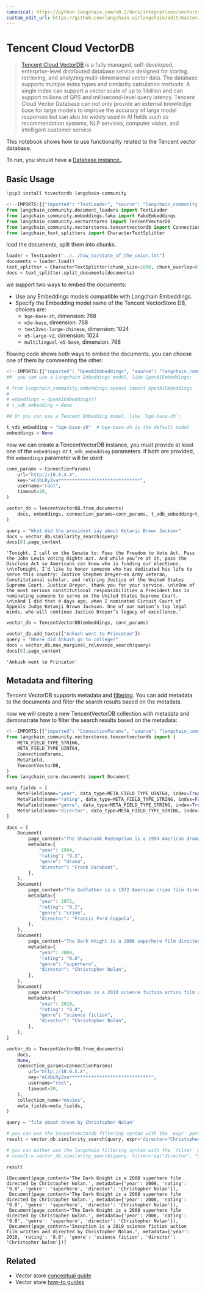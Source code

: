 ```yaml
---
canonical: https://python.langchain.com/v0.2/docs/integrations/vectorstores/tencentvectordb/
custom_edit_url: https://github.com/langchain-ai/langchain/edit/master/docs/docs/integrations/vectorstores/tencentvectordb.ipynb
---
```


# Tencent Cloud VectorDB

>[Tencent Cloud VectorDB](https://cloud.tencent.com/document/product/1709) is a fully managed, self-developed, enterprise-level distributed database service designed for storing, retrieving, and analyzing multi-dimensional vector data. The database supports multiple index types and similarity calculation methods. A single index can support a vector scale of up to 1 billion and can support millions of QPS and millisecond-level query latency. Tencent Cloud Vector Database can not only provide an external knowledge base for large models to improve the accuracy of large model responses but can also be widely used in AI fields such as recommendation systems, NLP services, computer vision, and intelligent customer service.

This notebook shows how to use functionality related to the Tencent vector database.

To run, you should have a [Database instance.](https://cloud.tencent.com/document/product/1709/95101).

## Basic Usage



```python
!pip3 install tcvectordb langchain-community
```


```python
<!--IMPORTS:[{"imported": "TextLoader", "source": "langchain_community.document_loaders", "docs": "https://api.python.langchain.com/en/latest/document_loaders/langchain_community.document_loaders.text.TextLoader.html", "title": "Tencent Cloud VectorDB"}, {"imported": "FakeEmbeddings", "source": "langchain_community.embeddings.fake", "docs": "https://api.python.langchain.com/en/latest/embeddings/langchain_community.embeddings.fake.FakeEmbeddings.html", "title": "Tencent Cloud VectorDB"}, {"imported": "TencentVectorDB", "source": "langchain_community.vectorstores", "docs": "https://api.python.langchain.com/en/latest/vectorstores/langchain_community.vectorstores.tencentvectordb.TencentVectorDB.html", "title": "Tencent Cloud VectorDB"}, {"imported": "ConnectionParams", "source": "langchain_community.vectorstores.tencentvectordb", "docs": "https://api.python.langchain.com/en/latest/vectorstores/langchain_community.vectorstores.tencentvectordb.ConnectionParams.html", "title": "Tencent Cloud VectorDB"}, {"imported": "CharacterTextSplitter", "source": "langchain_text_splitters", "docs": "https://api.python.langchain.com/en/latest/character/langchain_text_splitters.character.CharacterTextSplitter.html", "title": "Tencent Cloud VectorDB"}]-->
from langchain_community.document_loaders import TextLoader
from langchain_community.embeddings.fake import FakeEmbeddings
from langchain_community.vectorstores import TencentVectorDB
from langchain_community.vectorstores.tencentvectordb import ConnectionParams
from langchain_text_splitters import CharacterTextSplitter
```

load the documents, split them into chunks.


```python
loader = TextLoader("../../how_to/state_of_the_union.txt")
documents = loader.load()
text_splitter = CharacterTextSplitter(chunk_size=1000, chunk_overlap=0)
docs = text_splitter.split_documents(documents)
```

we support two ways to embed the documents:
- Use any Embeddings models compatible with Langchain Embeddings.
- Specify the Embedding model name of the Tencent VectorStore DB, choices are:
    - `bge-base-zh`, dimension: 768
    - `m3e-base`, dimension: 768
    - `text2vec-large-chinese`, dimension: 1024
    - `e5-large-v2`, dimension: 1024
    - `multilingual-e5-base`, dimension: 768 

flowing code shows both ways to embed the documents, you can choose one of them by commenting the other:


```python
<!--IMPORTS:[{"imported": "OpenAIEmbeddings", "source": "langchain_community.embeddings.openai", "docs": "https://api.python.langchain.com/en/latest/embeddings/langchain_community.embeddings.openai.OpenAIEmbeddings.html", "title": "Tencent Cloud VectorDB"}]-->
##  you can use a Langchain Embeddings model, like OpenAIEmbeddings:

# from langchain_community.embeddings.openai import OpenAIEmbeddings
#
# embeddings = OpenAIEmbeddings()
# t_vdb_embedding = None

## Or you can use a Tencent Embedding model, like `bge-base-zh`:

t_vdb_embedding = "bge-base-zh"  # bge-base-zh is the default model
embeddings = None
```

now we can create a TencentVectorDB instance, you must provide at least one of the `embeddings` or `t_vdb_embedding` parameters. if both are provided, the `embeddings` parameter will be used:


```python
conn_params = ConnectionParams(
    url="http://10.0.X.X",
    key="eC4bLRy2va******************************",
    username="root",
    timeout=20,
)

vector_db = TencentVectorDB.from_documents(
    docs, embeddings, connection_params=conn_params, t_vdb_embedding=t_vdb_embedding
)
```


```python
query = "What did the president say about Ketanji Brown Jackson"
docs = vector_db.similarity_search(query)
docs[0].page_content
```



```output
'Tonight. I call on the Senate to: Pass the Freedom to Vote Act. Pass the John Lewis Voting Rights Act. And while you’re at it, pass the Disclose Act so Americans can know who is funding our elections. \n\nTonight, I’d like to honor someone who has dedicated his life to serve this country: Justice Stephen Breyer—an Army veteran, Constitutional scholar, and retiring Justice of the United States Supreme Court. Justice Breyer, thank you for your service. \n\nOne of the most serious constitutional responsibilities a President has is nominating someone to serve on the United States Supreme Court. \n\nAnd I did that 4 days ago, when I nominated Circuit Court of Appeals Judge Ketanji Brown Jackson. One of our nation’s top legal minds, who will continue Justice Breyer’s legacy of excellence.'
```



```python
vector_db = TencentVectorDB(embeddings, conn_params)

vector_db.add_texts(["Ankush went to Princeton"])
query = "Where did Ankush go to college?"
docs = vector_db.max_marginal_relevance_search(query)
docs[0].page_content
```



```output
'Ankush went to Princeton'
```


## Metadata and filtering

Tencent VectorDB supports metadata and [filtering](https://cloud.tencent.com/document/product/1709/95099#c6f6d3a3-02c5-4891-b0a1-30fe4daf18d8). You can add metadata to the documents and filter the search results based on the metadata.

now we will create a new TencentVectorDB collection with metadata and demonstrate how to filter the search results based on the metadata:


```python
<!--IMPORTS:[{"imported": "ConnectionParams", "source": "langchain_community.vectorstores.tencentvectordb", "docs": "https://api.python.langchain.com/en/latest/vectorstores/langchain_community.vectorstores.tencentvectordb.ConnectionParams.html", "title": "Tencent Cloud VectorDB"}, {"imported": "MetaField", "source": "langchain_community.vectorstores.tencentvectordb", "docs": "https://api.python.langchain.com/en/latest/vectorstores/langchain_community.vectorstores.tencentvectordb.MetaField.html", "title": "Tencent Cloud VectorDB"}, {"imported": "TencentVectorDB", "source": "langchain_community.vectorstores.tencentvectordb", "docs": "https://api.python.langchain.com/en/latest/vectorstores/langchain_community.vectorstores.tencentvectordb.TencentVectorDB.html", "title": "Tencent Cloud VectorDB"}, {"imported": "Document", "source": "langchain_core.documents", "docs": "https://api.python.langchain.com/en/latest/documents/langchain_core.documents.base.Document.html", "title": "Tencent Cloud VectorDB"}]-->
from langchain_community.vectorstores.tencentvectordb import (
    META_FIELD_TYPE_STRING,
    META_FIELD_TYPE_UINT64,
    ConnectionParams,
    MetaField,
    TencentVectorDB,
)
from langchain_core.documents import Document

meta_fields = [
    MetaField(name="year", data_type=META_FIELD_TYPE_UINT64, index=True),
    MetaField(name="rating", data_type=META_FIELD_TYPE_STRING, index=False),
    MetaField(name="genre", data_type=META_FIELD_TYPE_STRING, index=True),
    MetaField(name="director", data_type=META_FIELD_TYPE_STRING, index=True),
]

docs = [
    Document(
        page_content="The Shawshank Redemption is a 1994 American drama film written and directed by Frank Darabont.",
        metadata={
            "year": 1994,
            "rating": "9.3",
            "genre": "drama",
            "director": "Frank Darabont",
        },
    ),
    Document(
        page_content="The Godfather is a 1972 American crime film directed by Francis Ford Coppola.",
        metadata={
            "year": 1972,
            "rating": "9.2",
            "genre": "crime",
            "director": "Francis Ford Coppola",
        },
    ),
    Document(
        page_content="The Dark Knight is a 2008 superhero film directed by Christopher Nolan.",
        metadata={
            "year": 2008,
            "rating": "9.0",
            "genre": "superhero",
            "director": "Christopher Nolan",
        },
    ),
    Document(
        page_content="Inception is a 2010 science fiction action film written and directed by Christopher Nolan.",
        metadata={
            "year": 2010,
            "rating": "8.8",
            "genre": "science fiction",
            "director": "Christopher Nolan",
        },
    ),
]

vector_db = TencentVectorDB.from_documents(
    docs,
    None,
    connection_params=ConnectionParams(
        url="http://10.0.X.X",
        key="eC4bLRy2va******************************",
        username="root",
        timeout=20,
    ),
    collection_name="movies",
    meta_fields=meta_fields,
)

query = "film about dream by Christopher Nolan"

# you can use the tencentvectordb filtering syntax with the `expr` parameter:
result = vector_db.similarity_search(query, expr='director="Christopher Nolan"')

# you can either use the langchain filtering syntax with the `filter` parameter:
# result = vector_db.similarity_search(query, filter='eq("director", "Christopher Nolan")')

result
```



```output
[Document(page_content='The Dark Knight is a 2008 superhero film directed by Christopher Nolan.', metadata={'year': 2008, 'rating': '9.0', 'genre': 'superhero', 'director': 'Christopher Nolan'}),
 Document(page_content='The Dark Knight is a 2008 superhero film directed by Christopher Nolan.', metadata={'year': 2008, 'rating': '9.0', 'genre': 'superhero', 'director': 'Christopher Nolan'}),
 Document(page_content='The Dark Knight is a 2008 superhero film directed by Christopher Nolan.', metadata={'year': 2008, 'rating': '9.0', 'genre': 'superhero', 'director': 'Christopher Nolan'}),
 Document(page_content='Inception is a 2010 science fiction action film written and directed by Christopher Nolan.', metadata={'year': 2010, 'rating': '8.8', 'genre': 'science fiction', 'director': 'Christopher Nolan'})]
```



## Related

- Vector store [conceptual guide](/docs/concepts/#vector-stores)
- Vector store [how-to guides](/docs/how_to/#vector-stores)